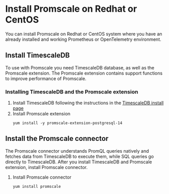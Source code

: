# Install Promscale on Redhat or CentOS
You can install Promscale on Redhat or CentOS system where you have an
already installed and working Prometheus or OpenTelemetry environment.

## Install TimescaleDB
To use with Promscale you need TimescaleDB database, as well as the Promscale
extension. The Promscale extension contains support functions to improve
performance of Promscale.
<procedure>

### Installing TimescaleDB and the Promscale extension

1.  Install TimescaleDB following the instructions in the
    [TimescaleDB install page][tsdb-install-self-hosted]
1.  Install Promscale extension
    ```
    yum install -y promscale-extension-postgresql-14
    ```
    
</procedure>


## Install the Promscale connector
The Promscale connector understands PromQL queries natively and fetches data
from TimescaleDB to execute them, while SQL queries go directly to TimescaleDB.
After you install TimescaleDB and Promscale extension, install Promscale
connector.

<procedure>

1.  Install Promscale connector
    ```bash
    yum install promscale
    ```

</procedure>

[tsdb-install-self-hosted]: /install/:currentVersion:/self-hosted/